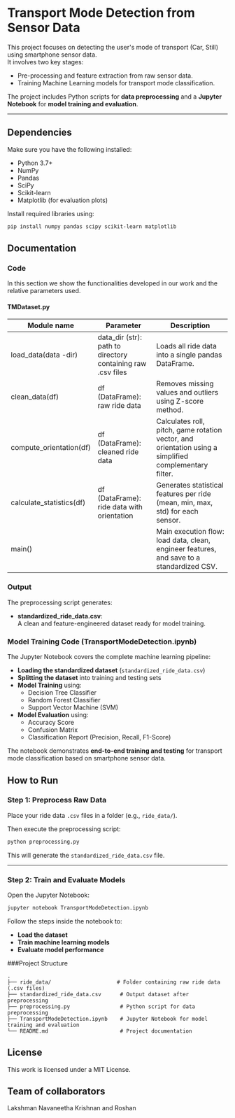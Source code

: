 # Transport Mode Detection from Sensor Data

This project focuses on detecting the user's mode of transport (Car, Still) using smartphone sensor data.  
It involves two key stages:
- Pre-processing and feature extraction from raw sensor data.
- Training Machine Learning models for transport mode classification.

The project includes Python scripts for **data preprocessing** and a **Jupyter Notebook** for **model training and evaluation**.

---

## Dependencies

Make sure you have the following installed:
- Python 3.7+
- NumPy
- Pandas
- SciPy
- Scikit-learn
- Matplotlib (for evaluation plots)

Install required libraries using:

```bash
pip install numpy pandas scipy scikit-learn matplotlib
```

## Documentation
### Code
In this section we show the functionalities developed in our work and the relative parameters used.
#### TMDataset.py
<table>
<thead>
<th>Module name</th>
<th>Parameter</th>
<th>Description</th>
</thead>
<tbody>
<tr>
<td>load_data(data
-dir)</td>
<td>data_dir (str): path to directory containing raw .csv files</td>
<td>
Loads all ride data into a single pandas DataFrame.
</td>
</tr>

<tr>
<td>clean_data(df)</td>
<td>df (DataFrame): raw ride data</td>
<td>Removes missing values and outliers using Z-score method.</td>
</tr>

<tr>
<td>compute_orientation(df)</td>
<td>df (DataFrame): cleaned ride data</td>
<td>Calculates roll, pitch, game rotation vector, and orientation using a simplified complementary filter.</td>
</tr>

<tr>
<td>calculate_statistics(df)</td>
<td>df (DataFrame): ride data with orientation</td>
<td>Generates statistical features per ride (mean, min, max, std) for each sensor.</td>
</tr>

<tr>
<td>main()</td>
<td></td>
<td>Main execution flow: load data, clean, engineer features, and save to a standardized CSV.</td>
</tr>

</tbody>
</table>

### Output

The preprocessing script generates:

- **standardized_ride_data.csv**:  
  A clean and feature-engineered dataset ready for model training.

### Model Training Code (TransportModeDetection.ipynb)

The Jupyter Notebook covers the complete machine learning pipeline:

- **Loading the standardized dataset** (`standardized_ride_data.csv`)
- **Splitting the dataset** into training and testing sets
- **Model Training** using:
  - Decision Tree Classifier
  - Random Forest Classifier
  - Support Vector Machine (SVM)
- **Model Evaluation** using:
  - Accuracy Score
  - Confusion Matrix
  - Classification Report (Precision, Recall, F1-Score)

The notebook demonstrates **end-to-end training and testing** for transport mode classification based on smartphone sensor data.

## How to Run

### Step 1: Preprocess Raw Data

Place your ride data `.csv` files in a folder (e.g., `ride_data/`).

Then execute the preprocessing script:

```bash
python preprocessing.py
```

This will generate the `standardized_ride_data.csv` file.

---

### Step 2: Train and Evaluate Models

Open the Jupyter Notebook:

```bash
jupyter notebook TransportModeDetection.ipynb
```

Follow the steps inside the notebook to:

- **Load the dataset**
- **Train machine learning models**
- **Evaluate model performance**


###Project Structure
```unicode
.
├── ride_data/                     # Folder containing raw ride data (.csv files)
├── standardized_ride_data.csv      # Output dataset after preprocessing
├── preprocessing.py                # Python script for data preprocessing
├── TransportModeDetection.ipynb    # Jupyter Notebook for model training and evaluation
└── README.md                       # Project documentation
```
## License
This work is licensed under a MIT License.

## Team of collaborators
Lakshman Navaneetha Krishnan and Roshan